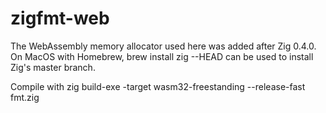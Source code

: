 # zigfmt-web

The WebAssembly memory allocator used here was added after Zig 0.4.0. On MacOS with Homebrew, brew install zig --HEAD can be used to install Zig's master branch.

Compile with zig build-exe -target wasm32-freestanding --release-fast fmt.zig